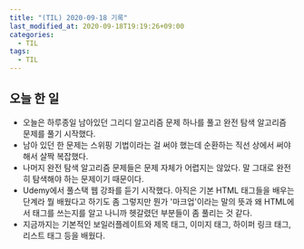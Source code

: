 ```yaml
---
title: "(TIL) 2020-09-18 기록"
last_modified_at: 2020-09-18T19:19:26+09:00
categories:
  - TIL
tags:
  - TIL
---
```


## 오늘 한 일
- 오늘은 하루종일 남아있던 그리디 알고리즘 문제 하나를 풀고 완전 탐색 알고리즘 문제를 풀기 시작했다.
- 남아 있던 한 문제는 스위핑 기법이라는 걸 써야 했는데 순환하는 직선 상에서 써야 해서 살짝 복잡했다.
- 나머지 완전 탐색 알고리즘 문제들은 문제 자체가 어렵지는 않았다. 말 그대로 완전히 탐색해야 하는 문제이기 때문이다.
- Udemy에서 풀스택 웹 강좌를 듣기 시작했다. 아직은 기본 HTML 태그들을 배우는 단계라 뭘 배웠다고 하기도 좀 그렇지만 뭔가 '마크업'이라는 말의 뜻과 왜 HTML에서 태그를 쓰는지를 알고 나니까 헷갈렸던 부분들이 좀 풀리는 것 같다.
- 지금까지는 기본적인 보일러플레이트와 제목 태그, 이미지 태그, 하이퍼 링크 태그, 리스트 태그 등을 배웠다.